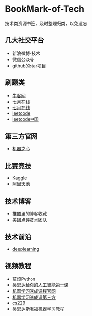 # BookMark-of-Tech
技术类资源书签，及时整理归类，以免遗忘

## 几大社交平台
- 新浪微博-技术
- 微信公众号
- github的star项目

## 刷题类
- [牛客网](https://www.nowcoder.com)
- [七月在线](https://www.julyedu.com)
- [七月在线](http://www.lintcode.com)
- [leetcode](https://leetcode.com)
- [leetcode中国](https://leetcode-cn.com)

## 第三方官网
- [机器之心](https://www.jiqizhixin.com)

## 比赛竞技
- [Kaggle](https://www.kaggle.com)
- [阿里天池](https://tianchi.aliyun.com)

## 技术博客
- 推酷里的博客收藏
- [美团点评技术团队](https://tech.meituan.com)

## 技术前沿
- [deeplearning](https://www.deeplearning.ai)

## 视频教程
- [莫烦Python](https://morvanzhou.github.io)
- [吴恩达给你的人工智能第一课](https://mooc.study.163.com/smartSpec/detail/1001319001.htm)
- [机器学习速成课程官网](https://developers.google.cn/machine-learning/crash-course)
- [机器学习速成课第三方](https://zhuanlan.zhihu.com/p/34213947)
- [cs229](http://cs229.stanford.edu/)
- 吴恩达斯坦福机器学习教程
